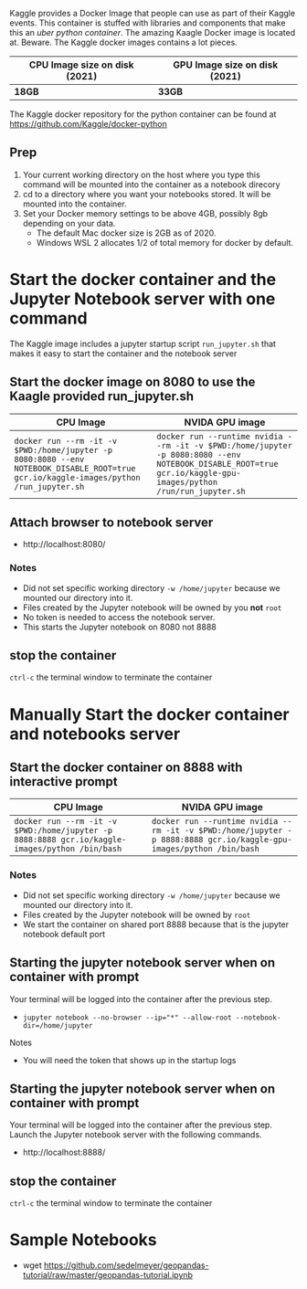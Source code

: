 Kaggle provides a Docker Image that people can use as part of their Kaggle events.  This container is stuffed with libraries and components that make this an _uber python container_.  The amazing Kaagle Docker image is located at.  Beware. The Kaggle docker images contains a lot pieces. 

| CPU Image size on disk (2021) | GPU Image size on disk (2021) |
| -- | -- |
| **18GB** | **33GB** | 

The Kaggle docker repository for the python container can be found at  https://github.com/Kaggle/docker-python

## Prep
1. Your current working directory on the host where you type this command will be mounted into the container as a notebook direcory
1. cd to a directory where you want your notebooks stored.  It will be mounted into the container.
1. Set your Docker memory settings to be above 4GB, possibly 8gb depending on your data.  
    * The default Mac docker size is 2GB as of 2020.  
    * Windows WSL 2 allocates 1/2 of total memory for docker by default.

# Start the docker container and the Jupyter Notebook server with one command
The Kaggle image includes a jupyter startup script `run_jupyter.sh` that makes it easy to start the container and the notebook server

## Start the docker image on 8080 to use the Kaagle provided run_jupyter.sh
| CPU Image | NVIDA GPU image |
| --- | --- |
| `docker run --rm -it -v $PWD:/home/jupyter -p 8080:8080 --env NOTEBOOK_DISABLE_ROOT=true gcr.io/kaggle-images/python /run_jupyter.sh`| `docker run --runtime nvidia --rm -it -v $PWD:/home/jupyter -p 8080:8080 --env NOTEBOOK_DISABLE_ROOT=true gcr.io/kaggle-gpu-images/python /run/run_jupyter.sh` |

## Attach browser to notebook server
* http://localhost:8080/

### Notes
* Did not set specific working directory `-w /home/jupyter` because we mounted our directory into it.
* Files created by the Jupyter notebook will be owned by you **not** `root`
* No token is needed to access the notebook server.
* This starts the Jupyter notebook on 8080 not 8888

## stop the container 
`ctrl-c` the terminal window to terminate the container

# Manually Start the docker container and notebooks server
## Start the docker container on 8888 with interactive prompt
| CPU Image | NVIDA GPU image |
| --- | --- |
| `docker run --rm -it -v $PWD:/home/jupyter -p 8888:8888 gcr.io/kaggle-images/python /bin/bash` | `docker run --runtime nvidia --rm -it -v $PWD:/home/jupyter -p 8888:8888 gcr.io/kaggle-gpu-images/python /bin/bash` |

### Notes
* Did not set specific working directory `-w /home/jupyter` because we mounted our directory into it.
* Files created by the Jupyter notebook will be owned by `root`
* We start the container on shared port 8888 because that is the jupyter notebook default port

## Starting the jupyter notebook server when on container with prompt 
Your terminal will be logged into the container after the previous step. 
* `jupyter notebook --no-browser --ip="*" --allow-root --notebook-dir=/home/jupyter`

Notes
* You will need the token that shows up in the startup logs

## Starting the jupyter notebook server when on container with prompt 
Your terminal will be logged into the container after the previous step.  Launch the Jupyter notebook server with the following commands.
* http://localhost:8888/


## stop the container 
`ctrl-c` the terminal window to terminate the container

# Sample Notebooks
* wget https://github.com/sedelmeyer/geopandas-tutorial/raw/master/geopandas-tutorial.ipynb
